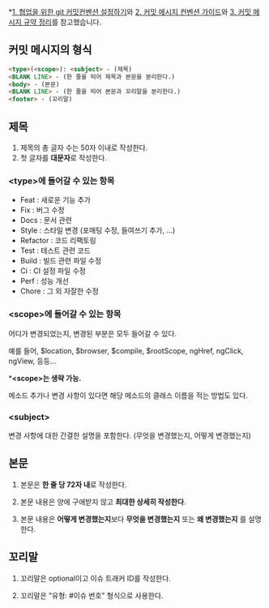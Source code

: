 *[1. 협업을 위한 git 커밋컨벤션 설정하기](https://overcome-the-limits.tistory.com/entry/%ED%98%91%EC%97%85-%ED%98%91%EC%97%85%EC%9D%84-%EC%9C%84%ED%95%9C-%EA%B8%B0%EB%B3%B8%EC%A0%81%EC%9D%B8-git-%EC%BB%A4%EB%B0%8B%EC%BB%A8%EB%B2%A4%EC%85%98-%EC%84%A4%EC%A0%95%ED%95%98%EA%B8%B0)와 [2. 커밋 메시지 컨벤션 가이드](https://gist.github.com/stephenparish/9941e89d80e2bc58a153)와 [3. 커밋 메시지 규약 정리](https://velog.io/@outstandingboy/Git-%EC%BB%A4%EB%B0%8B-%EB%A9%94%EC%8B%9C%EC%A7%80-%EA%B7%9C%EC%95%BD-%EC%A0%95%EB%A6%AC-the-AngularJS-commit-conventions#scope%EC%97%90-%EB%93%A4%EC%96%B4%EA%B0%88-%EC%88%98-%EC%9E%88%EB%8A%94-%ED%95%AD%EB%AA%A9%EB%93%A4)를 참고했습니다.

## 커밋 메시지의 형식

```markdown
<type>(<scope>): <subject> - (제목)
<BLANK LINE> - (한 줄을 띄어 제목과 본문을 분리한다.)
<body> - (본문)
<BLANK LINE> - (한 줄을 띄어 본문과 꼬리말을 분리한다.)
<footer> - (꼬리말)
```

## 제목

1. 제목의 총 글자 수는 50자 이내로 작성한다.
2. 첫 글자를 **대문자**로 작성한다.

### **\<type>에 들어갈 수 있는 항목**

- Feat : 새로운 기능 추가
- Fix : 버그 수정
- Docs : 문서 관련
- Style : 스타일 변경 (포매팅 수정, 들여쓰기 추가, …)
- Refactor : 코드 리팩토링
- Test : 테스트 관련 코드
- Build : 빌드 관련 파일 수정
- Ci : CI 설정 파일 수정
- Perf : 성능 개선
- Chore : 그 외 자잘한 수정

### **\<scope>에 들어갈 수 있는 항목**

어디가 변경되었는지, 변경된 부분은 모두 들어갈 수 있다.

예를 들어, $location, $browser, $compile, $rootScope, ngHref, ngClick, ngView, 등등...

***\<scope>는 생략 가능.**

메소드 추가나 변경 사항이 있다면 해당 메소드의 클래스 이름을 적는 방법도 있다.

### \<subject>

변경 사항에 대한 간결한 설명을 포함한다. (무엇을 변경했는지, 어떻게 변경했는지)

## 본문

1. 본문은 **한 줄 당 72자 내**로 작성한다.

2. 본문 내용은 양에 구애받지 않고 **최대한 상세히 작성한다**.

3. 본문 내용은 **어떻게 변경했는지**보다 **무엇을 변경했는지** 또는 **왜 변경했는지** 를 설명한다.

## 꼬리말

1. 꼬리말은 optional이고 이슈 트래커 ID를 작성한다.

2. 꼬리말은 "유형: #이슈 번호" 형식으로 사용한다.
